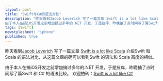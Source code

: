 ```yaml
---
layout: post
title: "Swift与C#的语法对比"
description: "昨天看到Jacob Leverich 写了一篇文章 Swift is a lot like Scala 介绍Swift 和 Scala 的语法对比，从这篇文章的确可以看到Swift 的语法和 Scala 高度的相似。
由于本人在搞iOS开发之前增加搞过多年的.NET 开发，于是技痒，昨晚抽了点时间写了篇Swift 和 C# 的语法比较。"
tags: [Swift]
newstylesheet: "iphone"
published: true
---
```


昨天看到[Jacob Leverich](https://github.com/leverich/) 写了一篇文章 [Swift is a lot like Scala](https://leverich.github.io/swiftislikescala/) 介绍Swift 和 Scala 的语法对比，从这篇文章的确可以看到Swift 的语法和 Scala 高度的相似。

由于本人在搞iOS开发之前增加搞过多年的.NET 开发，于是技痒，昨晚抽了点时间写了篇Swift 和 C# 的语法比较。
欢迎拍砖：[Swift is a lot like C#](http://swiftcomparsion.qiniudn.com/)

